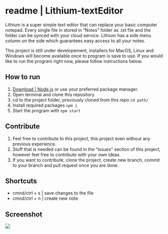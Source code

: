 # readme | Lithium-textEditor

Lithium is a super simple text editor that can replace your basic computer notepad. Every single file in stored in “Notes” folder as .txt file and the folder can be synced with your cloud service. Lithium has a side menu column on the side which guarantees easy access to all your notes.

This project is still under developement, installers for MacOS, Linux and Windows will become available once to program is save to use. If you would like to run the program right now, please follow instructions below. 

## How to run
1. [Download | Node.js](https://nodejs.org/en/download/) or use your preferred package manager.
2. Open terminal and clone this repository 
3. cd to the project folder, previously cloned from this repo  ` cd path/ `
4. Install required packages  ` npm i `
5. Start the program with  ` npm start `

## Contribute
1. Feel free to contribute to this project, this project even without any previous experience.
2. Stuff that is needed can be found in the “Issues” section of this project, however feel free to contribute with your own ideas.
3. If you want to contribute, clone the project, create new branch, commit to your branch and pull request once you are done.

## Shortcuts
- cmnd/ctrl + s | save changes to the file
- cmnd/ctrl + n | create new note

## Screenshot 
![](https://https://github.com/martinm/Lithium-textEditor/blob/master/screenshot.png)
